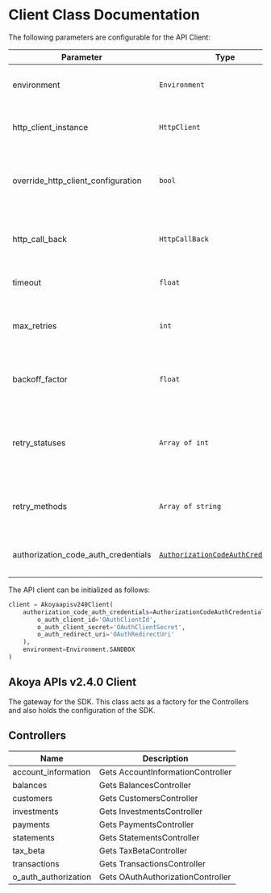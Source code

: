 
# Client Class Documentation

The following parameters are configurable for the API Client:

| Parameter | Type | Description |
|  --- | --- | --- |
| environment | `Environment` | The API environment. <br> **Default: `Environment.SANDBOX`** |
| http_client_instance | `HttpClient` | The Http Client passed from the sdk user for making requests |
| override_http_client_configuration | `bool` | The value which determines to override properties of the passed Http Client from the sdk user |
| http_call_back | `HttpCallBack` | The callback value that is invoked before and after an HTTP call is made to an endpoint |
| timeout | `float` | The value to use for connection timeout. <br> **Default: 60** |
| max_retries | `int` | The number of times to retry an endpoint call if it fails. <br> **Default: 0** |
| backoff_factor | `float` | A backoff factor to apply between attempts after the second try. <br> **Default: 2** |
| retry_statuses | `Array of int` | The http statuses on which retry is to be done. <br> **Default: [408, 413, 429, 500, 502, 503, 504, 521, 522, 524]** |
| retry_methods | `Array of string` | The http methods on which retry is to be done. <br> **Default: ['GET', 'PUT']** |
| authorization_code_auth_credentials | [`AuthorizationCodeAuthCredentials`](auth/oauth-2-authorization-code-grant.md) | The credential object for OAuth 2 Authorization Code Grant |

The API client can be initialized as follows:

```python
client = Akoyaapisv240Client(
    authorization_code_auth_credentials=AuthorizationCodeAuthCredentials(
        o_auth_client_id='OAuthClientId',
        o_auth_client_secret='OAuthClientSecret',
        o_auth_redirect_uri='OAuthRedirectUri'
    ),
    environment=Environment.SANDBOX
)
```

## Akoya APIs v2.4.0 Client

The gateway for the SDK. This class acts as a factory for the Controllers and also holds the configuration of the SDK.

## Controllers

| Name | Description |
|  --- | --- |
| account_information | Gets AccountInformationController |
| balances | Gets BalancesController |
| customers | Gets CustomersController |
| investments | Gets InvestmentsController |
| payments | Gets PaymentsController |
| statements | Gets StatementsController |
| tax_beta | Gets TaxBetaController |
| transactions | Gets TransactionsController |
| o_auth_authorization | Gets OAuthAuthorizationController |

